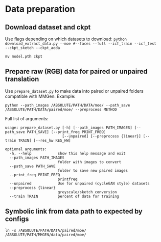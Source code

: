 # Data preparation
## Download dataset and ckpt
Use flags depending on which datasets to download:
`python download_extract_data.py --moe #--faces --full --icf_train --icf_test --ckpt_sketch --ckpt_aoda`

`mv model.pth ckpt`

## Prepare raw (RGB) data for paired or unpaired translation
Use `prepare_dataset.py` to make data into paired or unpaired folders 
compatible with MMGen. Example:

`python --path_images /ABSOLUTE/PATH/DATA/moe/ --path_save /ABSOLUTE/PATH/DATA/paired/moe/ --preprocess METHOD`

Full list of arguments:
```
usage: prepare_dataset.py [-h] [--path_images PATH_IMAGES] [--path_save PATH_SAVE] [--print_freq PRINT_FREQ]
                          [--unpaired] [--preprocess {linear}] [--train TRAIN] [--res_hw RES_HW]

optional arguments:
  -h, --help            show this help message and exit
  --path_images PATH_IMAGES
                        folder with images to convert
  --path_save PATH_SAVE
                        folder to save new paired images
  --print_freq PRINT_FREQ
                        printfreq
  --unpaired            Use for unpaired (cycleGAN style) datasets
  --preprocess {linear}
                        greyscale/sketch conversion
  --train TRAIN         percent of data for training

```

## Symbolic link from data path to expected by configs
`ln -s /ABSOLUTE/PATH/DATA/paired/moe/ /ABSOLUTE/PATH/MMGEN/data/paired/moe/`
